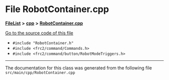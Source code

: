 

# File RobotContainer.cpp



[**FileList**](files.md) **>** [**cpp**](dir_fdf2b31f12d3ebb2f617242d0514024b.md) **>** [**RobotContainer.cpp**](RobotContainer_8cpp.md)

[Go to the source code of this file](RobotContainer_8cpp_source.md)



* `#include "RobotContainer.h"`
* `#include <frc2/command/Commands.h>`
* `#include <frc2/command/button/RobotModeTriggers.h>`


































































------------------------------
The documentation for this class was generated from the following file `src/main/cpp/RobotContainer.cpp`

